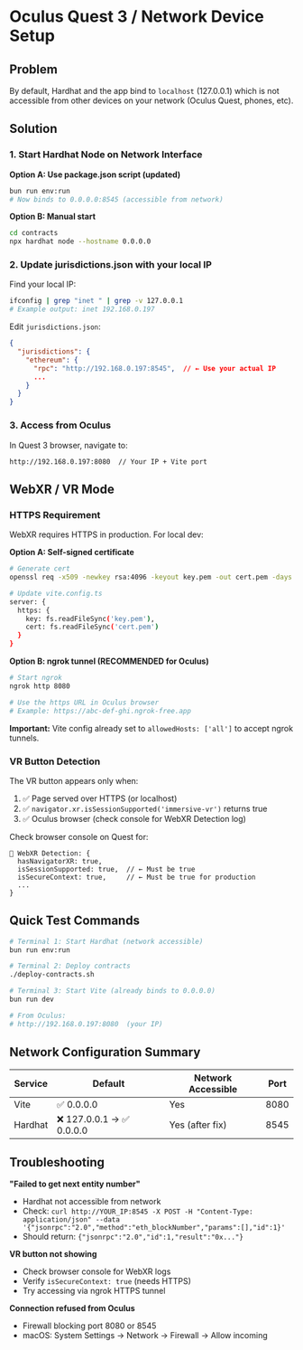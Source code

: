 # Oculus Quest 3 / Network Device Setup

## Problem

By default, Hardhat and the app bind to `localhost` (127.0.0.1) which is not accessible from other devices on your network (Oculus Quest, phones, etc).

## Solution

### 1. Start Hardhat Node on Network Interface

**Option A: Use package.json script (updated)**
```bash
bun run env:run
# Now binds to 0.0.0.0:8545 (accessible from network)
```

**Option B: Manual start**
```bash
cd contracts
npx hardhat node --hostname 0.0.0.0
```

### 2. Update jurisdictions.json with your local IP

Find your local IP:
```bash
ifconfig | grep "inet " | grep -v 127.0.0.1
# Example output: inet 192.168.0.197
```

Edit `jurisdictions.json`:
```json
{
  "jurisdictions": {
    "ethereum": {
      "rpc": "http://192.168.0.197:8545",  // ← Use your actual IP
      ...
    }
  }
}
```

### 3. Access from Oculus

In Quest 3 browser, navigate to:
```
http://192.168.0.197:8080  // Your IP + Vite port
```

## WebXR / VR Mode

### HTTPS Requirement

WebXR requires HTTPS in production. For local dev:

**Option A: Self-signed certificate**
```bash
# Generate cert
openssl req -x509 -newkey rsa:4096 -keyout key.pem -out cert.pem -days 365 -nodes

# Update vite.config.ts
server: {
  https: {
    key: fs.readFileSync('key.pem'),
    cert: fs.readFileSync('cert.pem')
  }
}
```

**Option B: ngrok tunnel (RECOMMENDED for Oculus)**
```bash
# Start ngrok
ngrok http 8080

# Use the https URL in Oculus browser
# Example: https://abc-def-ghi.ngrok-free.app
```

**Important:** Vite config already set to `allowedHosts: ['all']` to accept ngrok tunnels.

### VR Button Detection

The VR button appears only when:
1. ✅ Page served over HTTPS (or localhost)
2. ✅ `navigator.xr.isSessionSupported('immersive-vr')` returns true
3. ✅ Oculus browser (check console for WebXR Detection log)

Check browser console on Quest for:
```
🥽 WebXR Detection: {
  hasNavigatorXR: true,
  isSessionSupported: true,  // ← Must be true
  isSecureContext: true,     // ← Must be true for production
  ...
}
```

## Quick Test Commands

```bash
# Terminal 1: Start Hardhat (network accessible)
bun run env:run

# Terminal 2: Deploy contracts
./deploy-contracts.sh

# Terminal 3: Start Vite (already binds to 0.0.0.0)
bun run dev

# From Oculus:
# http://192.168.0.197:8080  (your IP)
```

## Network Configuration Summary

| Service | Default | Network Accessible | Port |
|---------|---------|-------------------|------|
| Vite | ✅ 0.0.0.0 | Yes | 8080 |
| Hardhat | ❌ 127.0.0.1 → ✅ 0.0.0.0 | Yes (after fix) | 8545 |

## Troubleshooting

**"Failed to get next entity number"**
- Hardhat not accessible from network
- Check: `curl http://YOUR_IP:8545 -X POST -H "Content-Type: application/json" --data '{"jsonrpc":"2.0","method":"eth_blockNumber","params":[],"id":1}'`
- Should return: `{"jsonrpc":"2.0","id":1,"result":"0x..."}`

**VR button not showing**
- Check browser console for WebXR logs
- Verify `isSecureContext: true` (needs HTTPS)
- Try accessing via ngrok HTTPS tunnel

**Connection refused from Oculus**
- Firewall blocking port 8080 or 8545
- macOS: System Settings → Network → Firewall → Allow incoming
